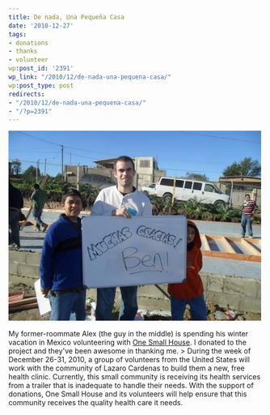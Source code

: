 ```yaml
---
title: De nada, Una Pequeña Casa
date: '2010-12-27'
tags:
- donations
- thanks
- volunteer
wp:post_id: '2391'
wp_link: "/2010/12/de-nada-una-pequena-casa/"
wp:post_type: post
redirects:
- "/2010/12/de-nada-una-pequena-casa/"
- "/?p=2391"
---
```


![](2010-12-27-De-nada-Una-Pequea-Casa/SAM_0505-500x375.jpg "One Small House")

My former-roommate Alex (the guy in the middle) is spending his winter vacation in Mexico volunteering with [One Small House](http://www.onesmallhouse.org/). I donated to the project and they've been awesome in thanking me. > During the week of December 26-31, 2010, a group of volunteers from the United States will work with the community of Lazaro Cardenas to build them a new, free health clinic. Currently, this small community is receiving its health services from a trailer that is inadequate to handle their needs. With the support of donations, One Small House and its volunteers will help ensure that this community receives the quality health care it needs.
